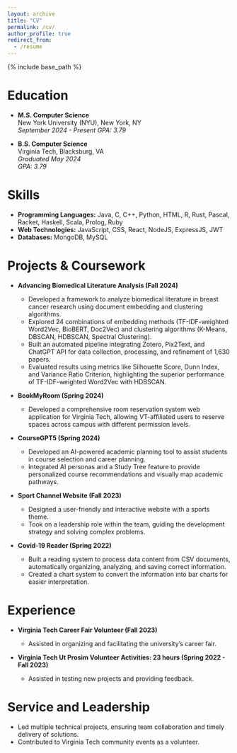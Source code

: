 ```yaml
---
layout: archive
title: "CV"
permalink: /cv/
author_profile: true
redirect_from:
  - /resume
---
```


{% include base_path %}

Education
======
* **M.S. Computer Science**  
  New York University (NYU), New York, NY  
  *September 2024 - Present*
  *GPA: 3.79*

* **B.S. Computer Science**  
  Virginia Tech, Blacksburg, VA  
  *Graduated May 2024*  
  *GPA: 3.79*

Skills
======
* **Programming Languages:** Java, C, C++, Python, HTML, R, Rust, Pascal, Racket, Haskell, Scala, Prolog, Ruby  
* **Web Technologies:** JavaScript, CSS, React, NodeJS, ExpressJS, JWT  
* **Databases:** MongoDB, MySQL  

Projects & Coursework
======
* **Advancing Biomedical Literature Analysis (Fall 2024)**  
  - Developed a framework to analyze biomedical literature in breast cancer research using document embedding and clustering algorithms.  
  - Explored 24 combinations of embedding methods (TF-IDF-weighted Word2Vec, BioBERT, Doc2Vec) and clustering algorithms (K-Means, DBSCAN, HDBSCAN, Spectral Clustering).  
  - Built an automated pipeline integrating Zotero, Pix2Text, and ChatGPT API for data collection, processing, and refinement of 1,630 papers.  
  - Evaluated results using metrics like Silhouette Score, Dunn Index, and Variance Ratio Criterion, highlighting the superior performance of TF-IDF-weighted Word2Vec with HDBSCAN.  

* **BookMyRoom (Spring 2024)**  
  - Developed a comprehensive room reservation system web application for Virginia Tech, allowing VT-affiliated users to reserve spaces across campus with different permission levels.

* **CourseGPT5 (Spring 2024)**  
  - Developed an AI-powered academic planning tool to assist students in course selection and career planning.  
  - Integrated AI personas and a Study Tree feature to provide personalized course recommendations and visually map academic pathways.

* **Sport Channel Website (Fall 2023)**  
  - Designed a user-friendly and interactive website with a sports theme.  
  - Took on a leadership role within the team, guiding the development strategy and solving complex problems.

* **Covid-19 Reader (Spring 2022)**  
  - Built a reading system to process data content from CSV documents, automatically organizing, analyzing, and saving correct information.  
  - Created a chart system to convert the information into bar charts for easier interpretation.

Experience
======
* **Virginia Tech Career Fair Volunteer (Fall 2023)**  
  - Assisted in organizing and facilitating the university’s career fair.

* **Virginia Tech Ut Prosim Volunteer Activities: 23 hours (Spring 2022 - Fall 2023)**  
  - Assisted in testing new projects and providing feedback.

Service and Leadership
======
* Led multiple technical projects, ensuring team collaboration and timely delivery of solutions.  
* Contributed to Virginia Tech community events as a volunteer.

